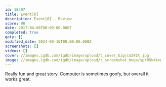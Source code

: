 ```yaml
---
id: 18397
title: Event[0]
description: Event[0] - Review
score: 90
date: 2017-04-08T00:00:00.000Z
completed: true
goty: []
modified_date: 2024-08-16T00:00:00.000Z
screenshots: []
videos: []
cover: //images.igdb.com/igdb/image/upload/t_cover_big/co241t.jpg
image: //images.igdb.com/igdb/image/upload/t_screenshot_huge/spr05k4kvgbueirbgswl.jpg
---
```

Really fun and great story. Computer is sometimes goofy, but overall it works great.